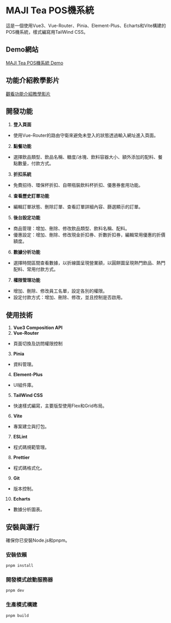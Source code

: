 # MAJI Tea POS機系統

這是一個使用Vue3、Vue-Router、Pinia、Element-Plus、Echarts和Vite構建的POS機系統，樣式編寫用TailWind CSS。

## Demo網站

[MAJI Tea POS機系統 Demo](https://lemoncat0817.github.io/Vue3-POS/)

## 功能介紹教學影片

[觀看功能介紹教學影片](https://youtu.be/4ELxt64heEs?si=Vx-REYNuS8zd2Sxz)

## 開發功能

1. **登入頁面**

- 使用Vue-Router的路由守衛來避免未登入的狀態透過輸入網址進入頁面。

2. **點餐功能**

- 選擇飲品類型、飲品名稱、糖度/冰塊、飲料容器大小、額外添加的配料、餐點數量，付款方式。

3. **折扣系統**

- 免費招待、環保杯折扣、自帶瓶裝飲料杯折扣、優惠券套用功能。

4. **查看歷史訂單功能**

- 編輯訂單狀態、刪除訂單、查看訂單詳細內容、篩選顯示的訂單。

5. **後台設定功能**

- 商品管理：增加、刪除、修改飲品類型、飲料名稱、配料。
- 優惠設定：增加、刪除、修改現金折扣券、折數折扣券，編輯常用優惠的折價額度。

6. **數據分析功能**

- 選擇時間區間查看數據，以折線圖呈現營業額，以圓餅圖呈現熱門飲品、熱門配料、常用付款方式。

7. **權限管理功能**

- 增加、刪除、修改員工名單，設定各別的權限。
- 設定付款方式：增加、刪除、修改，並且控制是否啟用。

## 使用技術

1. **Vue3 Composition API**
2. **Vue-Router**
   
- 頁面切換及訪問權限控制

3. **Pinia**
  
- 資料管理。

4. **Element-Plus**
  
- UI組件庫。

5. **TailWind CSS**
  
- 快速樣式編寫，主要版型使用Flex和Grid布局。

6. **Vite**
  
- 專案建立與打包。

7. **ESLint**
  
- 程式碼規範管理。

8. **Prettier**
  
- 程式碼格式化。

9. **Git**
  
- 版本控制。

10. **Echarts**

- 數據分析圖表。

## 安裝與運行

確保你已安裝Node.js和pnpm。

### 安裝依賴

```sh
pnpm install
```

### 開發模式啟動服務器

```sh
pnpm dev
```

### 生產模式構建

```sh
pnpm build
```
